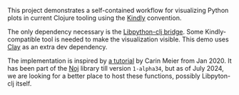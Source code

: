 This project demonstrates a self-contained workflow for visualizing Python plots in current Clojure tooling using the [Kindly](https://scicloj.github.io/kindly/) convention.

The only dependency necessary is the [Libpython-clj bridge](https://github.com/clj-python/libpython-clj). Some Kindly-compatible tool is needed to make the visualization visible. This demo uses [Clay](https://scicloj.github.io/clay/) as an extra dev dependency.

The implementation is inspired by [a tutorial](https://gigasquidsoftware.com/blog/2020/01/18/parens-for-pyplot/) by Carin Meier from Jan 2020. It has been part of the [Noj](https://scicloj.github.io/noj/) library till version `1-alpha34`, but as of July 2024, we are looking for a better place to host these functions, possibly Libpyton-clj itself.

